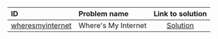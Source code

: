 | ID | Problem name | Link to solution |
|:---|:---|:---:|
| [wheresmyinternet](https://open.kattis.com/problems/wheresmyinternet) | Where's My Internet | [Solution](https://github.com/versenyi98/kattis-solutions/tree/main/solutions/wheresmyinternet)|
